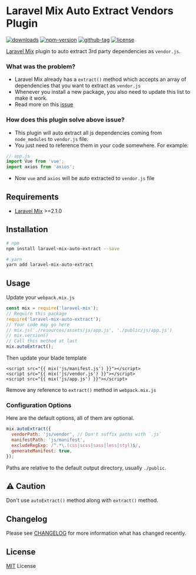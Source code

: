 # Laravel Mix Auto Extract Vendors Plugin

[![downloads](https://img.shields.io/npm/dt/laravel-mix-auto-extract.svg)](http://npm-stats.com/~packages/laravel-mix-auto-extract)
[![npm-version](https://img.shields.io/npm/v/laravel-mix-auto-extract.svg)](https://www.npmjs.com/package/laravel-mix-auto-extract)
[![github-tag](https://img.shields.io/github/tag/ankurk91/laravel-mix-auto-extract.svg?maxAge=1800)](https://github.com/ankurk91/laravel-mix-auto-extract/)
[![license](https://img.shields.io/github/license/ankurk91/laravel-mix-auto-extract.svg?maxAge=1800)](https://yarnpkg.com/en/package/laravel-mix-auto-extract)

[Laravel Mix](https://github.com/JeffreyWay/laravel-mix) plugin to auto extract 3rd party dependencies as `vendor.js`.

### What was the problem?
* Laravel Mix already has a `extract()` method which accepts an array of dependencies that you want to extract as `vendor.js` 
* Whenever you install a new package, you also need to update this list to make it work.
* Read more on this [issue](https://github.com/JeffreyWay/laravel-mix/issues/1233)

### How does this plugin solve above issue?
* This plugin will auto extract all js dependencies coming from `node_modules` to `vendor.js` file.
* You just need to reference them in your code somewhere. For example:
```js
// app.js
import Vue from 'vue';
import axios from 'axios';
```
* Now `vue` and `axios` will be auto extracted to `vendor.js` file

## Requirements
* [Laravel Mix](https://github.com/JeffreyWay/laravel-mix) >=2.1.0

## Installation
```bash
# npm
npm install laravel-mix-auto-extract --save

# yarn
yarn add laravel-mix-auto-extract
```

## Usage
Update your `webpack.mix.js`
```js
const mix = require('laravel-mix');
// Require this package
require('laravel-mix-auto-extract');
// Your code may go here
// mix.js('./resources/assets/js/app.js', './public/js/app.js')
// mix.version()
// Call this method at last
mix.autoExtract();
```
Then update your blade template
```blade
<script src="{{ mix('js/manifest.js') }}"></script>
<script src="{{ mix('js/vendor.js') }}"></script>
<script src="{{ mix('js/app.js') }}"></script>
```
Remove any reference to `extract()` method in `webpack.mix.js`

### Configuration Options
Here are the default options, all of them are optional.
```js
mix.autoExtract({
  vendorPath: 'js/vendor', // Don't suffix paths with `.js`
  manifestPath: 'js/manifest',
  excludeRegExp: /^.*\.(css|scss|sass|less|styl)$/,
  generateManifest: true,
});
```
Paths are relative to the default output directory, usually `./public`. 

## :warning: Caution
Don't use `autoExtract()` method along with `extract()` method.

## Changelog
Please see [CHANGELOG](CHANGELOG.md) for more information what has changed recently.

## License
[MIT](LICENSE.txt) License

